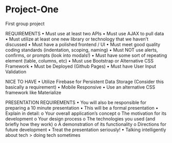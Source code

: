 # Project-One
First group project

REQUIREMENTS
•  Must use at least two APIs
•  Must use AJAX to pull data
•  Must utilize at least one new library or technology that we haven’t discussed
•  Must have a polished frontend / UI 
•  Must meet good quality coding standards (indentation, scoping, naming)
•  Must NOT use alerts, confirms, or prompts (look into modals!)
•  Must have some sort of repeating element (table, columns, etc)
•  Must use Bootstrap or Alternative CSS Framework
•  Must be Deployed (Github Pages)
•  Must have User Input Validation 

NICE TO HAVE
•  Utilize Firebase for Persistent Data Storage (Consider this basically a requirement)
•  Mobile Responsive
•  Use an alternative CSS framework like Materialize

PRESENTATION REQUIREMENTS
•  You will also be responsible for preparing a 10 minute presentation
•  This will be a formal presentation
•  Explain in detail:
  o  Your overall application’s concept
  o  The motivation for its development
  o  Your design process
  o  The technologies you used (and briefly how they work)
  o  A demonstration of its functionality
  o  Directions for future development
•  Treat the presentation seriously! 
•  Talking intelligently about tech > doing tech sometimes
